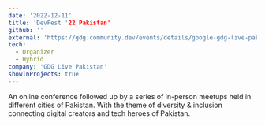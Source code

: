 ```yaml
---
date: '2022-12-11'
title: 'DevFest '22 Pakistan'
github: ''
external: 'https://gdg.community.dev/events/details/google-gdg-live-pakistan-presents-devfest-2022-pakistan/'
tech:
  - Organizer
  - Hybrid
company: 'GDG Live Pakistan'
showInProjects: true
---
```


An online conference followed up by a series of in-person meetups held in different cities of Pakistan. With the theme of diversity & inclusion connecting digital creators and tech heroes of Pakistan.